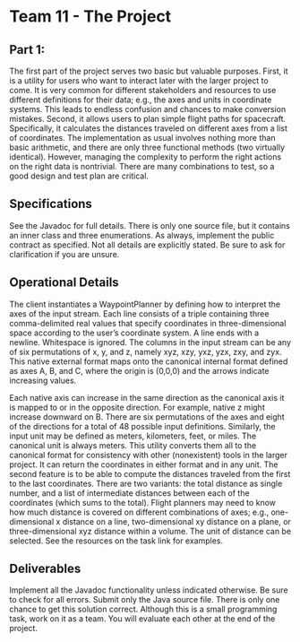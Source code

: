# Team 11 - The Project

## Part 1:
The first part of the project serves two basic but valuable purposes. First, it is a utility for users who want to
interact later with the larger project to come. It is very common for different stakeholders and resources to use
different definitions for their data; e.g., the axes and units in coordinate systems. This leads to endless confusion
and chances to make conversion mistakes. Second, it allows users to plan simple flight paths for spacecraft.
Specifically, it calculates the distances traveled on different axes from a list of coordinates. The implementation as
usual involves nothing more than basic arithmetic, and there are only three functional methods (two virtually
identical). However, managing the complexity to perform the right actions on the right data is nontrivial. There
are many combinations to test, so a good design and test plan are critical.

## Specifications
See the Javadoc for full details. There is only one source file, but it contains an inner class and three
enumerations. As always, implement the public contract as specified. Not all details are explicitly stated. Be sure to
ask for clarification if you are unsure.

## Operational Details
The client instantiates a WaypointPlanner by defining how to interpret the axes of the input stream. Each line
consists of a triple containing three comma-delimited real values that specify coordinates in three-dimensional
space according to the user’s coordinate system. A line ends with a newline. Whitespace is ignored.
The columns in the input stream can be any of six permutations of x, y, and z, namely xyz, xzy, yxz, yzx, zxy,
and zyx. This native external format maps onto the canonical internal format defined as axes A, B, and C, where
the origin is (0,0,0) and the arrows indicate increasing values.

Each native axis can increase in the same direction as the canonical axis it is mapped to or in the opposite
direction. For example, native z might increase downward on B. There are six permutations of the axes and eight
of the directions for a total of 48 possible input definitions. Similarly, the input unit may be defined as meters,
kilometers, feet, or miles. The canonical unit is always meters. This utility converts them all to the canonical
format for consistency with other (nonexistent) tools in the larger project. It can return the coordinates in either
format and in any unit.
The second feature is to be able to compute the distances traveled from the first to the last coordinates. There are
two variants: the total distance as single number, and a list of intermediate distances between each of the
coordinates (which sums to the total). Flight planners may need to know how much distance is covered on
different combinations of axes; e.g., one-dimensional x distance on a line, two-dimensional xy distance on a
plane, or three-dimensional xyz distance within a volume. The unit of distance can be selected.
See the resources on the task link for examples.

## Deliverables
Implement all the Javadoc functionality unless indicated otherwise. Be sure to check for all errors. Submit only the
Java source file. There is only one chance to get this solution correct. Although this is a small programming task,
work on it as a team. You will evaluate each other at the end of the project.
